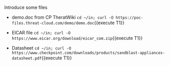 Introduce some files
- demo.doc from CP TheratWiki
`cd ~/in; curl -O https://poc-files.threat-cloud.com/demo/demo.doc`{{execute T1}}

- EICAR file
`cd ~/in; curl -O https://www.eicar.org/download/eicar_com.zip`{{execute T1}}

- Datasheet
`cd ~/in; curl -O https://www.checkpoint.com/downloads/products/sandblast-appliances-datasheet.pdf`{{execute T1}}

